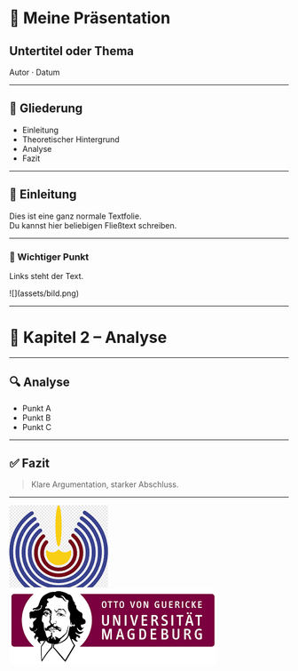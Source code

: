 <!--
@title Professionelles Präsentationstemplate
@css https://github.com/dabusse9/LiaTry/blob/main/style.css
-->

<div class="title-slide">
  <h1>📘 Meine Präsentation</h1>
  <h2>Untertitel oder Thema</h2>
  <p>Autor · Datum</p>
</div>

---

<div class="agenda-slide">
  <h2>🧭 Gliederung</h2>
  <ul>
    <li>Einleitung</li>
    <li>Theoretischer Hintergrund</li>
    <li>Analyse</li>
    <li>Fazit</li>
  </ul>
</div>

---

## 📖 Einleitung

Dies ist eine ganz normale Textfolie.  
Du kannst hier beliebigen Fließtext schreiben.

---

<div class="split-slide">
  <div class="text">
    <h3>📌 Wichtiger Punkt</h3>
    <p>Links steht der Text.</p>
  </div>
  <div class="image">
    ![](assets/bild.png)
  </div>
</div>

---

<div class="chapter-slide">
  <h1>🧠 Kapitel 2 – Analyse</h1>
</div>

---

## 🔍 Analyse

- Punkt A
- Punkt B
- Punkt C

---

## ✅ Fazit

> Klare Argumentation, starker Abschluss.

---

<!-- Logos am unteren Rand -->
<div class="logo-footer">
  <img src="assets/logo1.png" />
  <img src="assets/logo2.png" />
</div>
